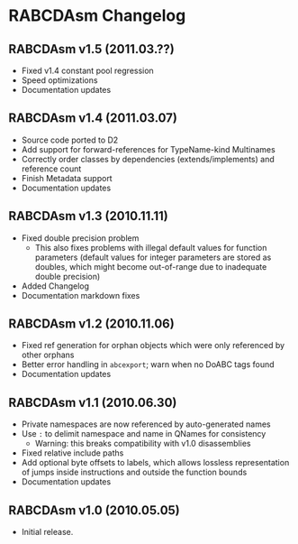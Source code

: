 RABCDAsm Changelog
==================

RABCDAsm v1.5 (2011.03.??)
--------------------------

 * Fixed v1.4 constant pool regression
 * Speed optimizations
 * Documentation updates

RABCDAsm v1.4 (2011.03.07)
--------------------------

 * Source code ported to D2
 * Add support for forward-references for TypeName-kind Multinames
 * Correctly order classes by dependencies (extends/implements) and reference
   count
 * Finish Metadata support
 * Documentation updates

RABCDAsm v1.3 (2010.11.11)
--------------------------

 * Fixed double precision problem
   * This also fixes problems with illegal default values for function
     parameters (default values for integer parameters are stored as doubles, 
     which might become out-of-range due to inadequate double precision)
 * Added Changelog
 * Documentation markdown fixes

RABCDAsm v1.2 (2010.11.06)
--------------------------

 * Fixed ref generation for orphan objects which were only referenced
   by other orphans
 * Better error handling in `abcexport`; warn when no DoABC tags found
 * Documentation updates

RABCDAsm v1.1 (2010.06.30)
--------------------------

 * Private namespaces are now referenced by auto-generated names
 * Use `:` to delimit namespace and name in QNames for consistency
    * Warning: this breaks compatibility with v1.0 disassemblies
 * Fixed relative include paths
 * Add optional byte offsets to labels, which allows lossless representation
   of jumps inside instructions and outside the function bounds
 * Documentation updates

RABCDAsm v1.0 (2010.05.05)
--------------------------

 * Initial release.

